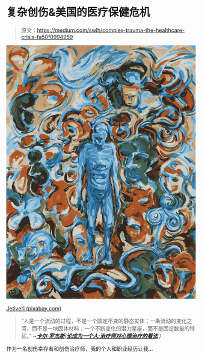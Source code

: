 # 复杂创伤&美国的医疗保健危机

> 原文：<https://medium.com/swlh/complex-trauma-the-healthcare-crisis-fa50f0994959>

![](img/80680727a9a51b57460d3bd506391950.png)

[Jetiveri (pixabay.com)](https://www.needpix.com/photo/download/1203757/lewy-body-dementia-dementia-hallucinations-brain-disease-mental-illness-isolation-symbolism-christian-symbols-helligandsdue)

> “人是一个流动的过程，不是一个固定不变的静态实体；一条流动的变化之河，而不是一块固体材料；一个不断变化的潜力星座，而不是固定数量的特征。”
> ***~***[***卡尔·罗杰斯***](https://www.goodreads.com/author/quotes/102062.Carl_R_Rogers)*(*[***论成为一个人:治疗师对心理治疗的看法***](https://www.goodreads.com/book/show/19105559-on-becoming-a-person) *)*

作为一名创伤幸存者和创伤治疗师，我的个人和职业经历让我…